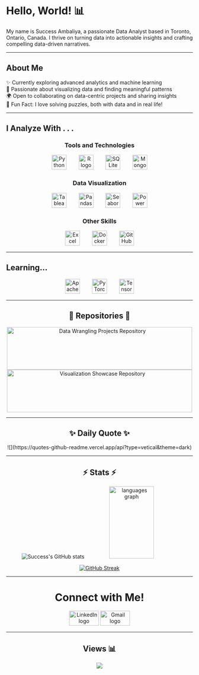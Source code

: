 <h1 align="left">Hello, World! 📊</h1>

<p align="left">My name is Success Ambaliya, a passionate Data Analyst based in Toronto, Ontario, Canada. I thrive on turning data into actionable insights and crafting compelling data-driven narratives.</p>

---

<h2 align="left">About Me</h2>

✨ Currently exploring advanced analytics and machine learning<br>🎨 Passionate about visualizing data and finding meaningful patterns<br>🌍 Open to collaborating on data-centric projects and sharing insights<br>🌟 Fun Fact: I love solving puzzles, both with data and in real life!

---

<h2 align="left">I Analyze With . . .</h2>

<h3 align="center">Tools and Technologies</h3>

<div align="center">
  <img src="https://cdn.jsdelivr.net/gh/devicons/devicon/icons/python/python-original.svg" height="40" alt="Python logo" />
  <img width="25" />
  <img src="https://cdn.jsdelivr.net/gh/devicons/devicon/icons/r/r-original.svg" height="40" alt="R logo" />
  <img width="25" />
  <img src="https://cdn.jsdelivr.net/gh/devicons/devicon/icons/sqlite/sqlite-original.svg" height="40" alt="SQLite logo" />
  <img width="25" />
  <img src="https://cdn.jsdelivr.net/gh/devicons/devicon/icons/mongodb/mongodb-original.svg" height="40" alt="MongoDB logo" />
</div>

<h3 align="center">Data Visualization</h3>

<div align="center">
  <img src="https://cdn.jsdelivr.net/gh/devicons/devicon/icons/tableau/tableau-original.svg" height="40" alt="Tableau logo" />
  <img width="25" />
  <img src="https://cdn.jsdelivr.net/gh/devicons/devicon/icons/pandas/pandas-original.svg" height="40" alt="Pandas logo" />
  <img width="25" />
  <img src="https://cdn.jsdelivr.net/gh/devicons/devicon/icons/seaborn/seaborn-original.svg" height="40" alt="Seaborn logo" />
  <img width="25" />
  <img src="https://skillicons.dev/icons?i=powerbi" height="40" alt="Power BI logo" />
</div>

<h3 align="center">Other Skills</h3>

<div align="center">
  <img src="https://cdn.jsdelivr.net/gh/devicons/devicon/icons/excel/excel-original.svg" height="40" alt="Excel logo" />
  <img width="25" />
  <img src="https://skillicons.dev/icons?i=docker" height="40" alt="Docker logo" />
  <img width="25" />
  <img src="https://skillicons.dev/icons?i=github" height="40" alt="GitHub logo" />
</div>

---

<h2 align="left">Learning...</h2>

<div align="center">
  <img src="https://cdn.jsdelivr.net/gh/devicons/devicon/icons/spark/spark-original.svg" height="40" alt="Apache Spark logo" />
  <img width="25" />
  <img src="https://cdn.jsdelivr.net/gh/devicons/devicon/icons/pytorch/pytorch-original.svg" height="40" alt="PyTorch logo" />
  <img width="25" />
  <img src="https://cdn.jsdelivr.net/gh/devicons/devicon/icons/tensorflow/tensorflow-original.svg" height="40" alt="TensorFlow logo" />
</div>

---

<h2 align="center">🔬 Repositories 🔬</h2>

<div width="100%" align="center">
 <a href="https://github.com/Success-The-Analyst/Data-Wrangling-Projects"><img align="center" height="115"  width="500" src="https://github-readme-stats.vercel.app/api/pin/?username=Success-The-Analyst&repo=Data-Wrangling-Projects&theme=radical&border_color=61dafb&border_radius=10" alt="Data Wrangling Projects Repository" /></a>
 <a href="https://github.com/Success-The-Analyst/Visualization-Showcase"><img align="center" height="115" width="500" src="https://github-readme-stats.vercel.app/api/pin/?username=Success-The-Analyst&repo=Visualization-Showcase&theme=radical&border_color=61dafb&border_radius=10" alt="Visualization Showcase Repository" /></a>
</div>

---

<h2 align="center">✨ Daily Quote ✨</h2>

<div align="center">
  ![](https://quotes-github-readme.vercel.app/api?type=vetical&theme=dark)
</div>

---

<h2 align="center">⚡ Stats ⚡</h2>

<div align="center">
  
  ![Success's GitHub stats](https://github-readme-stats.vercel.app/api?username=Success-The-Analyst&show_icons=true&theme=radical)
  <img src="https://github-readme-stats.vercel.app/api/top-langs?username=Success-The-Analyst&locale=en&hide_title=false&layout=compact&card_width=320&langs_count=5&theme=radical&hide_border=false" height="195" width="49%" alt="languages graph" />

  [![GitHub Streak](https://streak-stats.demolab.com/?user=Success-The-Analyst&theme=radical)](https://git.io/streak-stats)

</div>

---

<h1 align="center">Connect with Me!</h1>

<div align="center">
  <a href="https://www.linkedin.com/in/success-ambaliya/"><img src="https://raw.githubusercontent.com/maurodesouza/profile-readme-generator/master/src/assets/icons/social/linkedin/default.svg" width="80" height="40" alt="LinkedIn logo" /></a>
  <a href="mailto:success.ambaliya@gmail.com"><img src="https://raw.githubusercontent.com/maurodesouza/profile-readme-generator/master/src/assets/icons/social/gmail/default.svg" width="80" height="40" alt="Gmail logo" /></a>
</div>

---

<h2 align="center">Views 📊</h2>

<div align="center">
  <img src="https://profile-counter.glitch.me/Success-The-Analyst/count.svg?" />
</div>

